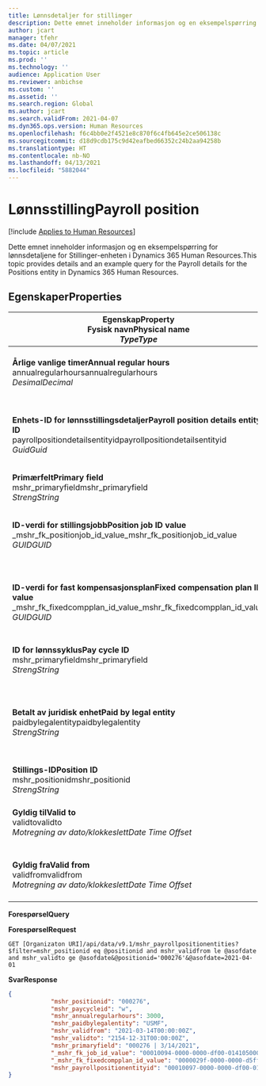 ```yaml
---
title: Lønnsdetaljer for stillinger
description: Dette emnet inneholder informasjon og en eksempelspørring for lønnsdetaljene for Stillinger-enheten i Dynamics 365 Human Resources.
author: jcart
manager: tfehr
ms.date: 04/07/2021
ms.topic: article
ms.prod: ''
ms.technology: ''
audience: Application User
ms.reviewer: anbichse
ms.custom: ''
ms.assetid: ''
ms.search.region: Global
ms.author: jcart
ms.search.validFrom: 2021-04-07
ms.dyn365.ops.version: Human Resources
ms.openlocfilehash: f6c4bb0e2f4521e8c870f6c4fb645e2ce506138c
ms.sourcegitcommit: d18d9cdb175c9d42eafbed66352c24b2aa94258b
ms.translationtype: HT
ms.contentlocale: nb-NO
ms.lasthandoff: 04/13/2021
ms.locfileid: "5882044"
---
```

# <a name="payroll-position"></a><span data-ttu-id="de6ed-103">Lønnsstilling</span><span class="sxs-lookup"><span data-stu-id="de6ed-103">Payroll position</span></span>

[!include [Applies to Human Resources](../includes/applies-to-hr.md)]

<span data-ttu-id="de6ed-104">Dette emnet inneholder informasjon og en eksempelspørring for lønnsdetaljene for Stillinger-enheten i Dynamics 365 Human Resources.</span><span class="sxs-lookup"><span data-stu-id="de6ed-104">This topic provides details and an example query for the Payroll details for the Positions entity in Dynamics 365 Human Resources.</span></span>

## <a name="properties"></a><span data-ttu-id="de6ed-105">Egenskaper</span><span class="sxs-lookup"><span data-stu-id="de6ed-105">Properties</span></span>

| <span data-ttu-id="de6ed-106">Egenskap</span><span class="sxs-lookup"><span data-stu-id="de6ed-106">Property</span></span><br><span data-ttu-id="de6ed-107">**Fysisk navn**</span><span class="sxs-lookup"><span data-stu-id="de6ed-107">**Physical name**</span></span><br><span data-ttu-id="de6ed-108">**_Type_**</span><span class="sxs-lookup"><span data-stu-id="de6ed-108">**_Type_**</span></span> | <span data-ttu-id="de6ed-109">Bruk</span><span class="sxs-lookup"><span data-stu-id="de6ed-109">Use</span></span> | <span data-ttu-id="de6ed-110">beskrivelse</span><span class="sxs-lookup"><span data-stu-id="de6ed-110">Description</span></span> |
| --- | --- | --- |
| <span data-ttu-id="de6ed-111">**Årlige vanlige timer**</span><span class="sxs-lookup"><span data-stu-id="de6ed-111">**Annual regular hours**</span></span><br><span data-ttu-id="de6ed-112">annualregularhours</span><span class="sxs-lookup"><span data-stu-id="de6ed-112">annualregularhours</span></span><br><span data-ttu-id="de6ed-113">*Desimal*</span><span class="sxs-lookup"><span data-stu-id="de6ed-113">*Decimal*</span></span> | <span data-ttu-id="de6ed-114">Skrivebeskyttet</span><span class="sxs-lookup"><span data-stu-id="de6ed-114">Read-only</span></span><br><span data-ttu-id="de6ed-115">Obligatorisk</span><span class="sxs-lookup"><span data-stu-id="de6ed-115">Required</span></span> | <span data-ttu-id="de6ed-116">Årlige faste timer definert i stillingen.</span><span class="sxs-lookup"><span data-stu-id="de6ed-116">Annual regular hours defined on the position.</span></span>  |
| <span data-ttu-id="de6ed-117">**Enhets-ID for lønnsstillingsdetaljer**</span><span class="sxs-lookup"><span data-stu-id="de6ed-117">**Payroll position details entity ID**</span></span><br><span data-ttu-id="de6ed-118">payrollpositiondetailsentityid</span><span class="sxs-lookup"><span data-stu-id="de6ed-118">payrollpositiondetailsentityid</span></span><br><span data-ttu-id="de6ed-119">*Guid*</span><span class="sxs-lookup"><span data-stu-id="de6ed-119">*Guid*</span></span> | <span data-ttu-id="de6ed-120">Obligatorisk</span><span class="sxs-lookup"><span data-stu-id="de6ed-120">Required</span></span><br><span data-ttu-id="de6ed-121">Systemgenerert.</span><span class="sxs-lookup"><span data-stu-id="de6ed-121">System generated.</span></span> | <span data-ttu-id="de6ed-122">En systemgenerert GUID-verdi som entydig identifiserer stillingen.</span><span class="sxs-lookup"><span data-stu-id="de6ed-122">A system-generated GUID value to uniquely identify the position.</span></span>  |
| <span data-ttu-id="de6ed-123">**Primærfelt**</span><span class="sxs-lookup"><span data-stu-id="de6ed-123">**Primary field**</span></span><br><span data-ttu-id="de6ed-124">mshr_primaryfield</span><span class="sxs-lookup"><span data-stu-id="de6ed-124">mshr_primaryfield</span></span><br><span data-ttu-id="de6ed-125">*Streng*</span><span class="sxs-lookup"><span data-stu-id="de6ed-125">*String*</span></span> | <span data-ttu-id="de6ed-126">Obligatorisk</span><span class="sxs-lookup"><span data-stu-id="de6ed-126">Required</span></span><br><span data-ttu-id="de6ed-127">Systemgenerert</span><span class="sxs-lookup"><span data-stu-id="de6ed-127">System generated</span></span> |  |
| <span data-ttu-id="de6ed-128">**ID-verdi for stillingsjobb**</span><span class="sxs-lookup"><span data-stu-id="de6ed-128">**Position job ID value**</span></span><br><span data-ttu-id="de6ed-129">_mshr_fk_positionjob_id_value</span><span class="sxs-lookup"><span data-stu-id="de6ed-129">_mshr_fk_positionjob_id_value</span></span><br><span data-ttu-id="de6ed-130">*GUID*</span><span class="sxs-lookup"><span data-stu-id="de6ed-130">*GUID*</span></span> | <span data-ttu-id="de6ed-131">Skrivebeskyttet</span><span class="sxs-lookup"><span data-stu-id="de6ed-131">Read-only</span></span><br><span data-ttu-id="de6ed-132">Obligatorisk</span><span class="sxs-lookup"><span data-stu-id="de6ed-132">Required</span></span><br><span data-ttu-id="de6ed-133">Sekundærnøkkel: mshr_PayrollPositionJobEntity av mshr_payrollpositionjobentity</span><span class="sxs-lookup"><span data-stu-id="de6ed-133">Foreign key:mshr_PayrollPositionJobEntity of the mshr_payrollpositionjobentity</span></span> |<span data-ttu-id="de6ed-134">ID-en for jobben som er knyttet til stillingen.</span><span class="sxs-lookup"><span data-stu-id="de6ed-134">The ID of the job associated with the position.</span></span>|
| <span data-ttu-id="de6ed-135">**ID-verdi for fast kompensasjonsplan**</span><span class="sxs-lookup"><span data-stu-id="de6ed-135">**Fixed compensation plan ID value**</span></span><br><span data-ttu-id="de6ed-136">_mshr_fk_fixedcompplan_id_value</span><span class="sxs-lookup"><span data-stu-id="de6ed-136">_mshr_fk_fixedcompplan_id_value</span></span><br><span data-ttu-id="de6ed-137">*GUID*</span><span class="sxs-lookup"><span data-stu-id="de6ed-137">*GUID*</span></span> | <span data-ttu-id="de6ed-138">Skrivebeskyttet</span><span class="sxs-lookup"><span data-stu-id="de6ed-138">Read-only</span></span><br><span data-ttu-id="de6ed-139">Obligatorisk</span><span class="sxs-lookup"><span data-stu-id="de6ed-139">Required</span></span><br><span data-ttu-id="de6ed-140">Sekundærnøkkel: mshr_FixedCompPlan_id av mshr_payrollfixedcompensationplanentity</span><span class="sxs-lookup"><span data-stu-id="de6ed-140">Foreign key: mshr_FixedCompPlan_id of mshr_payrollfixedcompensationplanentity</span></span>  | <span data-ttu-id="de6ed-141">ID-en for den faste kompensasjonsplanen som er knyttet til stillingen.</span><span class="sxs-lookup"><span data-stu-id="de6ed-141">The ID of the fixed compensation plan associated with the position.</span></span> |
| <span data-ttu-id="de6ed-142">**ID for lønnssyklus**</span><span class="sxs-lookup"><span data-stu-id="de6ed-142">**Pay cycle ID**</span></span><br><span data-ttu-id="de6ed-143">mshr_primaryfield</span><span class="sxs-lookup"><span data-stu-id="de6ed-143">mshr_primaryfield</span></span><br><span data-ttu-id="de6ed-144">*Streng*</span><span class="sxs-lookup"><span data-stu-id="de6ed-144">*String*</span></span> | <span data-ttu-id="de6ed-145">Skrivebeskyttet</span><span class="sxs-lookup"><span data-stu-id="de6ed-145">Read-only</span></span><br><span data-ttu-id="de6ed-146">Obligatorisk</span><span class="sxs-lookup"><span data-stu-id="de6ed-146">Required</span></span> | <span data-ttu-id="de6ed-147">Lønnssyklusen som er definert for stillingen.</span><span class="sxs-lookup"><span data-stu-id="de6ed-147">The pay cycle defined on the position.</span></span> |
| <span data-ttu-id="de6ed-148">**Betalt av juridisk enhet**</span><span class="sxs-lookup"><span data-stu-id="de6ed-148">**Paid by legal entity**</span></span><br><span data-ttu-id="de6ed-149">paidbylegalentity</span><span class="sxs-lookup"><span data-stu-id="de6ed-149">paidbylegalentity</span></span><br><span data-ttu-id="de6ed-150">*Streng*</span><span class="sxs-lookup"><span data-stu-id="de6ed-150">*String*</span></span> | <span data-ttu-id="de6ed-151">Skrivebeskyttet</span><span class="sxs-lookup"><span data-stu-id="de6ed-151">Read-only</span></span><br><span data-ttu-id="de6ed-152">Obligatorisk</span><span class="sxs-lookup"><span data-stu-id="de6ed-152">Required</span></span> | <span data-ttu-id="de6ed-153">Den juridiske enheten som er definert i stillingen som er ansvarlig for utstedelse av betaling.</span><span class="sxs-lookup"><span data-stu-id="de6ed-153">The legal entity defined on the positoin responsible for issuing payment.</span></span> |
| <span data-ttu-id="de6ed-154">**Stillings-ID**</span><span class="sxs-lookup"><span data-stu-id="de6ed-154">**Position ID**</span></span><br><span data-ttu-id="de6ed-155">mshr_positionid</span><span class="sxs-lookup"><span data-stu-id="de6ed-155">mshr_positionid</span></span><br><span data-ttu-id="de6ed-156">*Streng*</span><span class="sxs-lookup"><span data-stu-id="de6ed-156">*String*</span></span> | <span data-ttu-id="de6ed-157">Skrivebeskyttet</span><span class="sxs-lookup"><span data-stu-id="de6ed-157">Read-only</span></span><br><span data-ttu-id="de6ed-158">Obligatorisk</span><span class="sxs-lookup"><span data-stu-id="de6ed-158">Required</span></span> | <span data-ttu-id="de6ed-159">ID-en for stillingen.</span><span class="sxs-lookup"><span data-stu-id="de6ed-159">The ID of the position.</span></span> |
| <span data-ttu-id="de6ed-160">**Gyldig til**</span><span class="sxs-lookup"><span data-stu-id="de6ed-160">**Valid to**</span></span><br><span data-ttu-id="de6ed-161">validto</span><span class="sxs-lookup"><span data-stu-id="de6ed-161">validto</span></span><br><span data-ttu-id="de6ed-162">*Motregning av dato/klokkeslett*</span><span class="sxs-lookup"><span data-stu-id="de6ed-162">*Date Time Offset*</span></span> | <span data-ttu-id="de6ed-163">Skrivebeskyttet</span><span class="sxs-lookup"><span data-stu-id="de6ed-163">Read-only</span></span><br><span data-ttu-id="de6ed-164">Obligatorisk</span><span class="sxs-lookup"><span data-stu-id="de6ed-164">Required</span></span> |<span data-ttu-id="de6ed-165">Datoen stillingsdetaljene er gyldige fra.</span><span class="sxs-lookup"><span data-stu-id="de6ed-165">The date the position details are valid from.</span></span>  |
| <span data-ttu-id="de6ed-166">**Gyldig fra**</span><span class="sxs-lookup"><span data-stu-id="de6ed-166">**Valid from**</span></span><br><span data-ttu-id="de6ed-167">validfrom</span><span class="sxs-lookup"><span data-stu-id="de6ed-167">validfrom</span></span><br><span data-ttu-id="de6ed-168">*Motregning av dato/klokkeslett*</span><span class="sxs-lookup"><span data-stu-id="de6ed-168">*Date Time Offset*</span></span> | <span data-ttu-id="de6ed-169">Skrivebeskyttet</span><span class="sxs-lookup"><span data-stu-id="de6ed-169">Read-only</span></span><br><span data-ttu-id="de6ed-170">Obligatorisk</span><span class="sxs-lookup"><span data-stu-id="de6ed-170">Required</span></span> |<span data-ttu-id="de6ed-171">Datoen stillingsdetaljene er gyldige til.</span><span class="sxs-lookup"><span data-stu-id="de6ed-171">The date the position details are valid to.</span></span>  |

<span data-ttu-id="de6ed-172">**Forespørsel**</span><span class="sxs-lookup"><span data-stu-id="de6ed-172">**Query**</span></span>

<span data-ttu-id="de6ed-173">**Forespørsel**</span><span class="sxs-lookup"><span data-stu-id="de6ed-173">**Request**</span></span>

```http
GET [Organizaton URI]/api/data/v9.1/mshr_payrollpositionentities?$filter=mshr_positionid eq @positionid and mshr_validfrom le @asofdate and mshr_validto ge @asofdate&@positionid='000276'&@asofdate=2021-04-01
```

<span data-ttu-id="de6ed-174">**Svar**</span><span class="sxs-lookup"><span data-stu-id="de6ed-174">**Response**</span></span>

```json
{
            "mshr_positionid": "000276",
            "mshr_paycycleid": "w",
            "mshr_annualregularhours": 3000,
            "mshr_paidbylegalentity": "USMF",
            "mshr_validfrom": "2021-03-14T00:00:00Z",
            "mshr_validto": "2154-12-31T00:00:00Z",
            "mshr_primaryfield": "000276 | 3/14/2021",
            "_mshr_fk_job_id_value": "00010094-0000-0000-df00-014105000000",
            "_mshr_fk_fixedcompplan_id_value": "0000029f-0000-0000-d5ff-004105000000",
            "mshr_payrollpositionentityid": "00010097-0000-0000-df00-014105000000"
}
```
